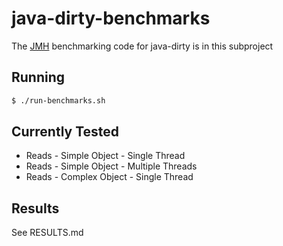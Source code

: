 # java-dirty-benchmarks

The [JMH](http://openjdk.java.net/projects/code-tools/jmh/) benchmarking code for java-dirty is in this subproject

## Running

```bash
$ ./run-benchmarks.sh
```

## Currently Tested

 * Reads - Simple Object - Single Thread
 * Reads - Simple Object - Multiple Threads
 * Reads - Complex Object - Single Thread

## Results

See RESULTS.md